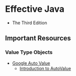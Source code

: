 # Effective Java 
- The Third Edition

## Important Resources

### Value Type Objects
- [Google Auto Value](https://github.com/google/auto/blob/master/value/userguide/index.md)
  - [Introduction to AutoValue](https://www.baeldung.com/introduction-to-autovalue)